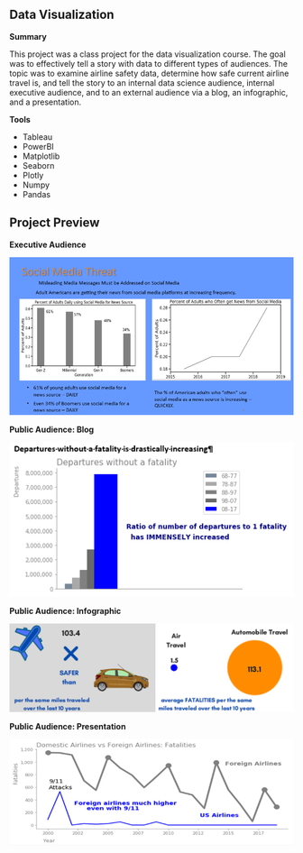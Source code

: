 ## Data Visualization
**Summary**

This project was a class project for the data visualization course.  The goal was to effectively tell a story with data to different types of audiences.  The topic was to examine airline safety data, determine how safe current airline travel is, and tell the story to an internal data science audience, internal executive audience, and to an external audience via a blog, an infographic, and a presentation.

**Tools**

* Tableau
* PowerBI
* Matplotlib
* Seaborn
* Plotly
* Numpy
* Pandas

## Project Preview

**Executive Audience**

![Exec](/images/Exec.PNG)


**Public Audience:  Blog**

![Blog](/images/Blog.PNG)


**Public Audience:  Infographic**

![Infographic](/images/Infographic.PNG)


**Public Audience:  Presentation**

![Presentation](/images/Presentation.PNG)


